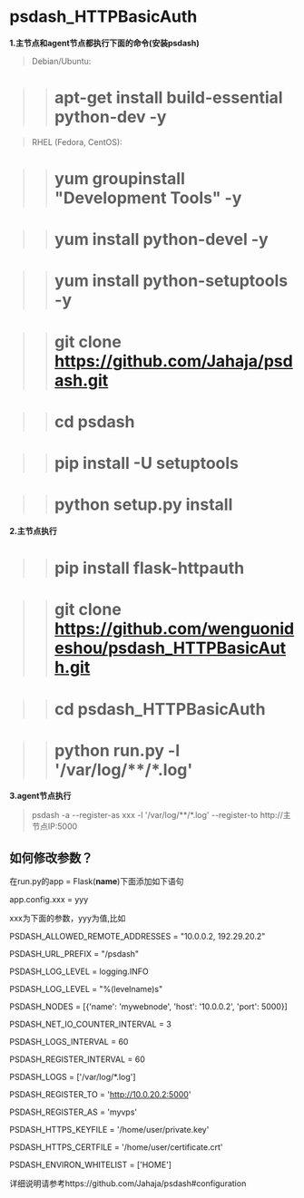 # psdash_HTTPBasicAuth

**1.主节点和agent节点都执行下面的命令(安装psdash)**
>Debian/Ubuntu:

>># apt-get install build-essential python-dev -y

>RHEL (Fedora, CentOS):

>># yum groupinstall "Development Tools"  -y

>># yum install python-devel  -y

>># yum install python-setuptools  -y

>># git clone https://github.com/Jahaja/psdash.git 

>># cd psdash 

>># pip install -U setuptools

>># python setup.py install

**2.主节点执行**

>># pip install flask-httpauth

>># git clone https://github.com/wenguonideshou/psdash_HTTPBasicAuth.git

>># cd psdash_HTTPBasicAuth

>># python run.py -l '/var/log/**/*.log'     

**3.agent节点执行**

>psdash -a --register-as xxx -l '/var/log/**/*.log' --register-to http://主节点IP:5000

## 如何修改参数？

在run.py的app = Flask(__name__)下面添加如下语句

app.config.xxx = yyy

xxx为下面的参数，yyy为值,比如

PSDASH_ALLOWED_REMOTE_ADDRESSES = "10.0.0.2, 192.29.20.2"

PSDASH_URL_PREFIX = "/psdash"

PSDASH_LOG_LEVEL = logging.INFO

PSDASH_LOG_LEVEL = "%(levelname)s"

PSDASH_NODES = [{'name': 'mywebnode', 'host': '10.0.0.2', 'port': 5000}]

PSDASH_NET_IO_COUNTER_INTERVAL = 3

PSDASH_LOGS_INTERVAL = 60

PSDASH_REGISTER_INTERVAL = 60

PSDASH_LOGS	= ['/var/log/*.log']

PSDASH_REGISTER_TO = 'http://10.0.20.2:5000'

PSDASH_REGISTER_AS = 'myvps'

PSDASH_HTTPS_KEYFILE = '/home/user/private.key'

PSDASH_HTTPS_CERTFILE	= '/home/user/certificate.crt'

PSDASH_ENVIRON_WHITELIST = ['HOME']

详细说明请参考https://github.com/Jahaja/psdash#configuration
